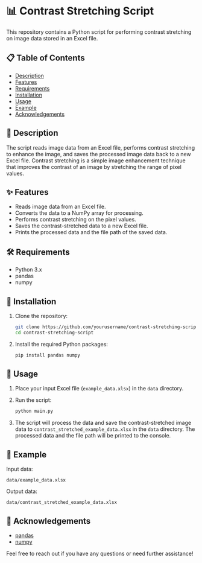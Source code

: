 # 📊 Contrast Stretching Script

This repository contains a Python script for performing contrast stretching on image data stored in an Excel file.

## 📋 Table of Contents
- [Description](#description)
- [Features](#features)
- [Requirements](#requirements)
- [Installation](#installation)
- [Usage](#usage)
- [Example](#example)
- [Acknowledgements](#acknowledgements)

## 📖 Description

The script reads image data from an Excel file, performs contrast stretching to enhance the image, and saves the processed image data back to a new Excel file. Contrast stretching is a simple image enhancement technique that improves the contrast of an image by stretching the range of pixel values.

## ✨ Features

- Reads image data from an Excel file.
- Converts the data to a NumPy array for processing.
- Performs contrast stretching on the pixel values.
- Saves the contrast-stretched data to a new Excel file.
- Prints the processed data and the file path of the saved data.

## 🛠️ Requirements

- Python 3.x
- pandas
- numpy

## 💾 Installation

1. Clone the repository:
   ```sh
   git clone https://github.com/yourusername/contrast-stretching-script.git
   cd contrast-stretching-script
   ```

2. Install the required Python packages:
   ```sh
   pip install pandas numpy
   ```

## 🚀 Usage

1. Place your input Excel file (`example_data.xlsx`) in the `data` directory.

2. Run the script:
   ```sh
   python main.py
   ```

3. The script will process the data and save the contrast-stretched image data to `contrast_stretched_example_data.xlsx` in the `data` directory. The processed data and the file path will be printed to the console.

## 📝 Example

Input data:
```
data/example_data.xlsx
```

Output data:
```
data/contrast_stretched_example_data.xlsx
```

## 🙏 Acknowledgements

- [pandas](https://pandas.pydata.org/)
- [numpy](https://numpy.org/)

Feel free to reach out if you have any questions or need further assistance!
